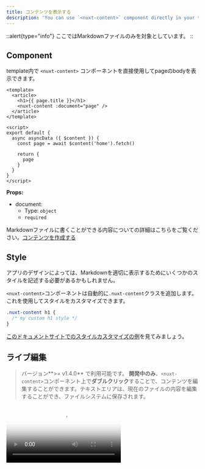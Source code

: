 ```yaml
---
title: コンテンツを表示する
description: 'You can use `<nuxt-content>` component directly in your template to display your Markdown.'
---
```


::alert{type="info"}
ここではMarkdownファイルのみを対象としています。
::

## Component

template内で `<nuxt-content>` コンポーネントを直接使用してpageのbodyを表示できます。

```vue
<template>
  <article>
    <h1>{{ page.title }}</h1>
    <nuxt-content :document="page" />
  </article>
</template>

<script>
export default {
  async asyncData ({ $content }) {
    const page = await $content('home').fetch()

    return {
      page
    }
  }
}
</script>
```


**Props:**
- document:
  - Type: `object`
  - `required`

Markdownファイルに書くことができる内容についての詳細はこちらをご覧ください。[コンテンツを作成する](/ja/v1/getting-started/writing#markdown)

## Style

アプリのデザインによっては、Markdownを適切に表示するためにいくつかのスタイルを記述する必要があるかもしれません。

`<nuxt-content>`コンポーネントは自動的に`.nuxt-content`クラスを追加します。これを使用してスタイルをカスタマイズできます。

```css
.nuxt-content h1 {
  /* my custom h1 style */
}
```

[このドキュメントサイトでのスタイルカスタマイズの例](https://github.com/nuxt/content/blob/master/docs/pages/_slug.vue)を見てみましょう。<!--TODO: fix link-->

## ライブ編集

> バージョン**>= v1.4.0** で利用可能です。
**開発中のみ**、`<nuxt-content>`コンポーネント上で**ダブルクリック**することで、コンテンツを編集することができます。テキストエリアは、現在のファイルの内容を編集することができ、ファイルシステムに保存されます。

<video poster="https://res.cloudinary.com/nuxt/video/upload/v1588091670/nuxt-content-ui_otfj5y.jpg" loop playsinline controls>
  <source src="https://res.cloudinary.com/nuxt/video/upload/v1588091670/nuxt-content-ui_otfj5y.webm" type="video/webm" />
  <source src="https://res.cloudinary.com/nuxt/video/upload/v1592314331/nuxt-content-ui_otfj5y.mp4" type="video/mp4" />
  <source src="https://res.cloudinary.com/nuxt/video/upload/v1588091670/nuxt-content-ui_otfj5y.ogv" type="video/ogg" />
</video>
